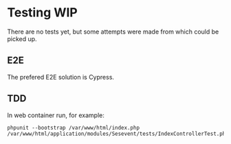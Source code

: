 # Testing WIP
There are no tests yet, but some attempts were made from which could be picked up.

## E2E
The prefered E2E solution is Cypress.

## TDD
In web container run, for example:
```
phpunit --bootstrap /var/www/html/index.php /var/www/html/application/modules/Sesevent/tests/IndexControllerTest.php
```